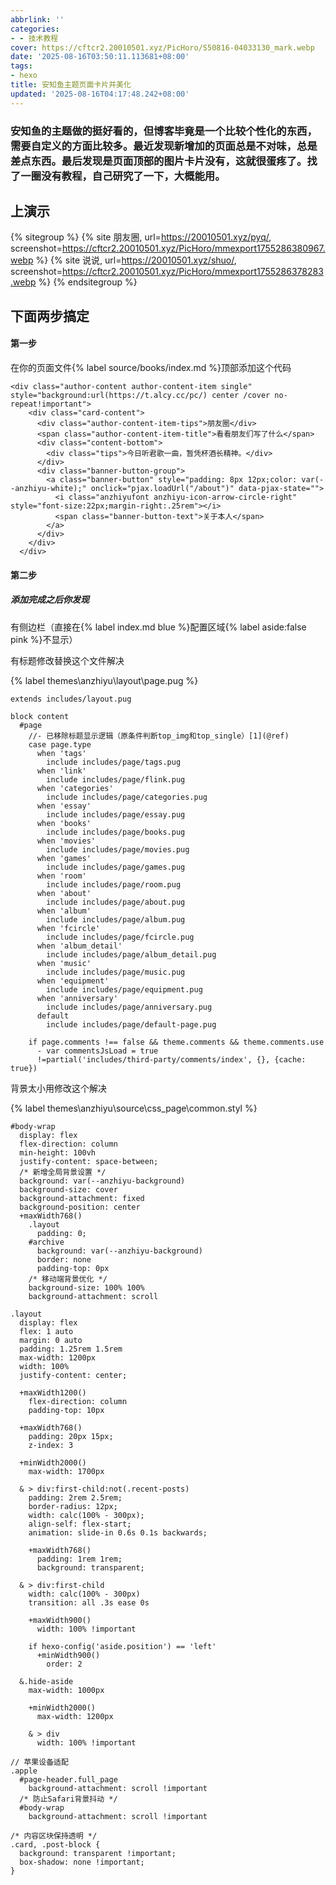 ```yaml
---
abbrlink: ''
categories:
- - 技术教程
cover: https://cftcr2.20010501.xyz/PicHoro/S50816-04033130_mark.webp
date: '2025-08-16T03:50:11.113681+08:00'
tags:
- hexo
title: 安知鱼主题页面卡片并美化
updated: '2025-08-16T04:17:48.242+08:00'
---
```

### 安知鱼的主题做的挺好看的，但博客毕竟是一个比较个性化的东西，需要自定义的方面比较多。最近发现新增加的页面总是不对味，总是差点东西。最后发现是页面顶部的图片卡片没有，这就很蛋疼了。找了一圈没有教程，自己研究了一下，大概能用。

## 上演示

{% sitegroup %}
{% site 朋友圈, url=https://20010501.xyz/pyq/, screenshot=https://cftcr2.20010501.xyz/PicHoro/mmexport1755286380967.webp %}
{% site 说说, url=https://20010501.xyz/shuo/, screenshot=https://cftcr2.20010501.xyz/PicHoro/mmexport1755286378283.webp %}
{% endsitegroup %}

## 下面两步搞定

#### 第一步

在你的页面文件{% label source/books/index.md %}顶部添加这个代码

```
<div class="author-content author-content-item single" style="background:url(https://t.alcy.cc/pc/) center /cover no-repeat!important">
    <div class="card-content">
      <div class="author-content-item-tips">朋友圈</div>
      <span class="author-content-item-title">看看朋友们写了什么</span>
      <div class="content-bottom">
        <div class="tips">今日听君歌一曲，暂凭杯酒长精神。</div>
      </div>
      <div class="banner-button-group">
        <a class="banner-button" style="padding: 8px 12px;color: var(--anzhiyu-white);" onclick="pjax.loadUrl("/about")" data-pjax-state="">
          <i class="anzhiyufont anzhiyu-icon-arrow-circle-right" style="font-size:22px;margin-right:.25rem"></i>
          <span class="banner-button-text">关于本人</span>
        </a>
      </div>
    </div>
  </div>
```

#### 第二步

##### 添加完成之后你发现

有侧边栏（直接在{% label index.md blue %}配置区域{% label aside:false pink %}不显示）

有标题修改替换这个文件解决

{% label themes\anzhiyu\layout\page.pug %}

```
extends includes/layout.pug

block content
  #page
    //- 已移除标题显示逻辑（原条件判断top_img和top_single）[1](@ref)
    case page.type
      when 'tags'
        include includes/page/tags.pug
      when 'link'
        include includes/page/flink.pug
      when 'categories'
        include includes/page/categories.pug
      when 'essay'
        include includes/page/essay.pug
      when 'books'
        include includes/page/books.pug
      when 'movies'
        include includes/page/movies.pug
      when 'games'
        include includes/page/games.pug
      when 'room'
        include includes/page/room.pug
      when 'about'
        include includes/page/about.pug
      when 'album'
        include includes/page/album.pug
      when 'fcircle'
        include includes/page/fcircle.pug
      when 'album_detail'
        include includes/page/album_detail.pug
      when 'music'
        include includes/page/music.pug
      when 'equipment'
        include includes/page/equipment.pug
      when 'anniversary'
        include includes/page/anniversary.pug
      default
        include includes/page/default-page.pug

    if page.comments !== false && theme.comments && theme.comments.use
      - var commentsJsLoad = true
      !=partial('includes/third-party/comments/index', {}, {cache: true})
```

背景太小用修改这个解决

{% label themes\anzhiyu\source\css\_page\common.styl %}

```
#body-wrap
  display: flex
  flex-direction: column
  min-height: 100vh
  justify-content: space-between;
  /* 新增全局背景设置 */
  background: var(--anzhiyu-background) 
  background-size: cover
  background-attachment: fixed
  background-position: center
  +maxWidth768()
    .layout
      padding: 0;
    #archive
      background: var(--anzhiyu-background)
      border: none
      padding-top: 0px
    /* 移动端背景优化 */
    background-size: 100% 100%
    background-attachment: scroll

.layout
  display: flex
  flex: 1 auto
  margin: 0 auto
  padding: 1.25rem 1.5rem
  max-width: 1200px
  width: 100%
  justify-content: center;

  +maxWidth1200()
    flex-direction: column
    padding-top: 10px

  +maxWidth768()
    padding: 20px 15px;
    z-index: 3

  +minWidth2000()
    max-width: 1700px

  & > div:first-child:not(.recent-posts)
    padding: 2rem 2.5rem;
    border-radius: 12px;
    width: calc(100% - 300px);
    align-self: flex-start;
    animation: slide-in 0.6s 0.1s backwards;

    +maxWidth768()
      padding: 1rem 1rem;
      background: transparent;

  & > div:first-child
    width: calc(100% - 300px)
    transition: all .3s ease 0s

    +maxWidth900()
      width: 100% !important

    if hexo-config('aside.position') == 'left'
      +minWidth900()
        order: 2

  &.hide-aside
    max-width: 1000px

    +minWidth2000()
      max-width: 1200px

    & > div
      width: 100% !important

// 苹果设备适配
.apple
  #page-header.full_page
    background-attachment: scroll !important
  /* 防止Safari背景抖动 */
  #body-wrap
    background-attachment: scroll !important

/* 内容区块保持透明 */
.card, .post-block {
  background: transparent !important;
  box-shadow: none !important;
}
```

